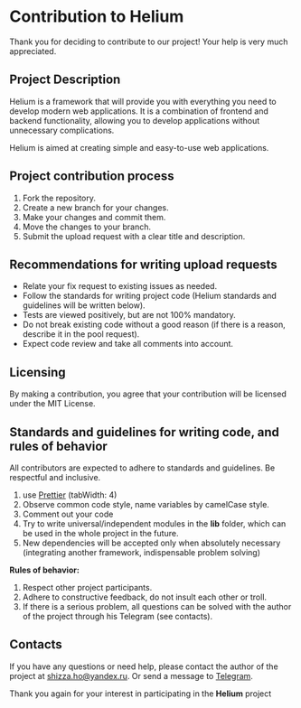 # Contribution to Helium

Thank you for deciding to contribute to our project! Your help is very much appreciated.

## Project Description

Helium is a framework that will provide you with everything you need to develop modern web applications. It is a combination of frontend and backend functionality, allowing you to develop applications without unnecessary complications.

Helium is aimed at creating simple and easy-to-use web applications.

## Project contribution process

1. Fork the repository.
2. Create a new branch for your changes.
3. Make your changes and commit them.
4. Move the changes to your branch.
5. Submit the upload request with a clear title and description.

## Recommendations for writing upload requests

- Relate your fix request to existing issues as needed.
- Follow the standards for writing project code (Helium standards and guidelines will be written below).
- Tests are viewed positively, but are not 100% mandatory.
- Do not break existing code without a good reason (if there is a reason, describe it in the pool request).
- Expect code review and take all comments into account.

## Licensing

By making a contribution, you agree that your contribution will be licensed under the MIT License.

## Standards and guidelines for writing code, and rules of behavior

All contributors are expected to adhere to standards and guidelines. Be respectful and inclusive.

1. use [Prettier](https://marketplace.visualstudio.com/items?itemName=esbenp.prettier-vscode) (tabWidth: 4)
2. Observe common code style, name variables by camelCase style.
3. Comment out your code
4. Try to write universal/independent modules in the **lib** folder, which can be used in the whole project in the future.
5. New dependencies will be accepted only when absolutely necessary (integrating another framework, indispensable problem solving)

**Rules of behavior:**

1. Respect other project participants.
2. Adhere to constructive feedback, do not insult each other or troll.
3. If there is a serious problem, all questions can be solved with the author of the project through his Telegram (see contacts).

## Contacts

If you have any questions or need help, please contact the author of the project at shizza.ho@yandex.ru. Or send a message to [Telegram](https://t.me/ShizzaHo).

Thank you again for your interest in participating in the **Helium** project
